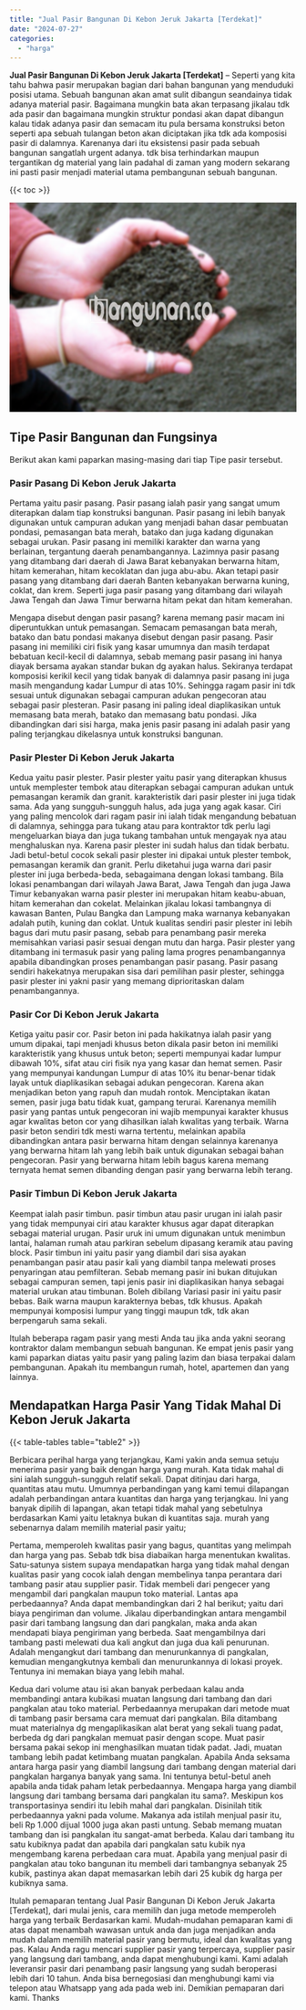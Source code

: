 ```yaml
---
title: "Jual Pasir Bangunan Di Kebon Jeruk Jakarta [Terdekat]"
date: "2024-07-27"
categories: 
  - "harga"
---
```


**Jual Pasir Bangunan Di Kebon Jeruk Jakarta \[Terdekat\]** – Seperti yang kita tahu bahwa pasir merupakan bagian dari bahan bangunan yang menduduki posisi utama. Sebuah bangunan akan amat sulit dibangun seandainya tidak adanya material pasir. Bagaimana mungkin bata akan terpasang jikalau tdk ada pasir dan bagaimana mungkin struktur pondasi akan dapat dibangun kalau tidak adanya pasir dan semacam itu pula bersama konstruksi beton seperti apa sebuah tulangan beton akan diciptakan jika tdk ada komposisi pasir di dalamnya. Karenanya dari itu eksistensi pasir pada sebuah bangunan sangatlah urgent adanya. tdk bisa terhindarkan maupun tergantikan dg material yang lain padahal di zaman yang modern sekarang ini pasti pasir menjadi material utama pembangunan sebuah bangunan.

{{< toc >}}

![Jual Pasir Bangunan Di Kebon Jeruk Jakarta [Terdekat]](/images/jual-pasir-bangunan-51.png)

## Tipe Pasir Bangunan dan Fungsinya

Berikut akan kami paparkan masing-masing dari tiap Tipe pasir tersebut.

### Pasir Pasang Di Kebon Jeruk Jakarta

Pertama yaitu pasir pasang. Pasir pasang ialah pasir yang sangat umum diterapkan dalam tiap konstruksi bangunan. Pasir pasang ini lebih banyak digunakan untuk campuran adukan yang menjadi bahan dasar pembuatan pondasi, pemasangan bata merah, batako dan juga kadang digunakan sebagai urukan. Pasir pasang ini memiliki karakter dan warna yang berlainan, tergantung daerah penambangannya. Lazimnya pasir pasang yang ditambang dari daerah di Jawa Barat kebanyakan berwarna hitam, hitam kemerahan, hitam kecoklatan dan juga abu-abu. Akan tetapi pasir pasang yang ditambang dari daerah Banten kebanyakan berwarna kuning, coklat, dan krem. Seperti juga pasir pasang yang ditambang dari wilayah Jawa Tengah dan Jawa Timur berwarna hitam pekat dan hitam kemerahan.

Mengapa disebut dengan pasir pasang? karena memang pasir macam ini diperuntukkan untuk pemasangan. Semacam pemasangan bata merah, batako dan batu pondasi makanya disebut dengan pasir pasang. Pasir pasang ini memiliki ciri fisik yang kasar umumnya dan masih terdapat bebatuan kecil-kecil di dalamnya, sebab memang pasir pasang ini hanya diayak bersama ayakan standar bukan dg ayakan halus. Sekiranya terdapat komposisi kerikil kecil yang tidak banyak di dalamnya pasir pasang ini juga masih mengandung kadar Lumpur di atas 10%. Sehingga ragam pasir ini tdk sesuai untuk digunakan sebagai campuran adukan pengecoran atau sebagai pasir plesteran. Pasir pasang ini paling ideal diaplikasikan untuk memasang bata merah, batako dan memasang batu pondasi. Jika dibandingkan dari sisi harga, maka jenis pasir pasang ini adalah pasir yang paling terjangkau dikelasnya untuk konstruksi bangunan.

### Pasir Plester Di Kebon Jeruk Jakarta

Kedua yaitu pasir plester. Pasir plester yaitu pasir yang diterapkan khusus untuk memplester tembok atau diterapkan sebagai campuran adukan untuk pemasangan keramik dan granit. karakteristik dari pasir plester ini juga tidak sama. Ada yang sungguh-sungguh halus, ada juga yang agak kasar. Ciri yang paling mencolok dari ragam pasir ini ialah tidak mengandung bebatuan di dalamnya, sehingga para tukang atau para kontraktor tdk perlu lagi mengeluarkan biaya dan juga tukang tambahan untuk mengayak nya atau menghaluskan nya. Karena pasir plester ini sudah halus dan tidak berbatu. Jadi betul-betul cocok sekali pasir plester ini dipakai untuk plester tembok, pemasangan keramik dan granit. Perlu diketahui juga warna dari pasir plester ini juga berbeda-beda, sebagaimana dengan lokasi tambang. Bila lokasi penambangan dari wilayah Jawa Barat, Jawa Tengah dan juga Jawa Timur kebanyakan warna pasir plester ini merupakan hitam keabu-abuan, hitam kemerahan dan cokelat. Melainkan jikalau lokasi tambangnya di kawasan Banten, Pulau Bangka dan Lampung maka warnanya kebanyakan adalah putih, kuning dan coklat. Untuk kualitas sendiri pasir plester ini lebih bagus dari mutu pasir pasang, sebab para penambang pasir mereka memisahkan variasi pasir sesuai dengan mutu dan harga. Pasir plester yang ditambang ini termasuk pasir yang paling lama progres penambangannya apabila dibandingkan proses penambangan pasir pasang. Pasir pasang sendiri hakekatnya merupakan sisa dari pemilihan pasir plester, sehingga pasir plester ini yakni pasir yang memang diprioritaskan dalam penambangannya.

### Pasir Cor Di Kebon Jeruk Jakarta

Ketiga yaitu pasir cor. Pasir beton ini pada hakikatnya ialah pasir yang umum dipakai, tapi menjadi khusus beton dikala pasir beton ini memiliki karakteristik yang khusus untuk beton; seperti mempunyai kadar lumpur dibawah 10%, sifat atau ciri fisik nya yang kasar dan hemat semen. Pasir yang mempunyai kandungan Lumpur di atas 10% itu benar-benar tidak layak untuk diaplikasikan sebagai adukan pengecoran. Karena akan menjadikan beton yang rapuh dan mudah rontok. Menciptakan ikatan semen, pasir juga batu tidak kuat, gampang terurai. Karenanya memilih pasir yang pantas untuk pengecoran ini wajib mempunyai karakter khusus agar kwalitas beton cor yang dihasilkan ialah kwalitas yang terbaik. Warna pasir beton sendiri tdk mesti warna tertentu, melainkan apabila dibandingkan antara pasir berwarna hitam dengan selainnya karenanya yang berwarna hitam lah yang lebih baik untuk digunakan sebagai bahan pengecoran. Pasir yang berwarna hitam lebih bagus karena memang ternyata hemat semen dibanding dengan pasir yang berwarna lebih terang.

### Pasir Timbun Di Kebon Jeruk Jakarta

Keempat ialah pasir timbun. pasir timbun atau pasir urugan ini ialah pasir yang tidak mempunyai ciri atau karakter khusus agar dapat diterapkan sebagai material urugan. Pasir uruk ini umum digunakan untuk menimbun lantai, halaman rumah atau parkiran sebelum dipasang keramik atau paving block. Pasir timbun ini yaitu pasir yang diambil dari sisa ayakan penambangan pasir atau pasir kali yang diambil tanpa melewati proses penyaringan atau pemfilteran. Sebab memang pasir ini bukan ditujukan sebagai campuran semen, tapi jenis pasir ini diaplikasikan hanya sebagai material urukan atau timbunan. Boleh dibilang Variasi pasir ini yaitu pasir bebas. Baik warna maupun karakternya bebas, tdk khusus. Apakah mempunyai komposisi lumpur yang tinggi maupun tdk, tdk akan berpengaruh sama sekali.

Itulah beberapa ragam pasir yang mesti Anda tau jika anda yakni seorang kontraktor dalam membangun sebuah bangunan. Ke empat jenis pasir yang kami paparkan diatas yaitu pasir yang paling lazim dan biasa terpakai dalam pembangunan. Apakah itu membangun rumah, hotel, apartemen dan yang lainnya.

## Mendapatkan Harga Pasir Yang Tidak Mahal Di Kebon Jeruk Jakarta

{{< table-tables table="table2" >}}

Berbicara perihal harga yang terjangkau, Kami yakin anda semua setuju menerima pasir yang baik dengan harga yang murah. Kata tidak mahal di sini ialah sungguh-sungguh relatif sekali. Dapat ditinjau dari harga, quantitas atau mutu. Umumnya perbandingan yang kami temui dilapangan adalah perbandingan antara kuantitas dan harga yang terjangkau. Ini yang banyak dipilih di lapangan, akan tetapi tidak mahal yang sebetulnya berdasarkan Kami yaitu letaknya bukan di kuantitas saja. murah yang sebenarnya dalam memilih material pasir yaitu;

Pertama, memperoleh kwalitas pasir yang bagus, quantitas yang melimpah dan harga yang pas. Sebab tdk bisa diabaikan harga menentukan kwalitas. Satu-satunya sistem supaya mendapatkan harga yang tidak mahal dengan kualitas pasir yang cocok ialah dengan membelinya tanpa perantara dari tambang pasir atau supplier pasir. Tidak membeli dari pengecer yang mengambil dari pangkalan maupun toko material. Lantas apa perbedaannya? Anda dapat membandingkan dari 2 hal berikut; yaitu dari biaya pengiriman dan volume. Jikalau diperbandingkan antara mengambil pasir dari tambang langsung dan dari pangkalan, maka anda akan mendapati biaya pengiriman yang berbeda. Saat mengambilnya dari tambang pasti melewati dua kali angkut dan juga dua kali penurunan. Adalah mengangkut dari tambang dan menurunkannya di pangkalan, kemudian mengangkutnya kembali dan menurunkannya di lokasi proyek. Tentunya ini memakan biaya yang lebih mahal.

Kedua dari volume atau isi akan banyak perbedaan kalau anda membandingi antara kubikasi muatan langsung dari tambang dan dari pangkalan atau toko material. Perbedaannya merupakan dari metode muat di tambang pasir bersama cara memuat dari pangkalan. Bila ditambang muat materialnya dg mengaplikasikan alat berat yang sekali tuang padat, berbeda dg dari pangkalan memuat pasir dengan scope. Muat pasir bersama pakai sekop ini menghasilkan muatan tidak padat. Jadi, muatan tambang lebih padat ketimbang muatan pangkalan. Apabila Anda seksama antara harga pasir yang diambil langsung dari tambang dengan material dari pangkalan harganya banyak yang sama. Ini tentunya betul-betul aneh apabila anda tidak paham letak perbedaannya. Mengapa harga yang diambil langsung dari tambang bersama dari pangkalan itu sama?. Meskipun kos transportasinya sendiri itu lebih mahal dari pangkalan. Disinilah titik perbedaannya yakni pada volume. Makanya ada istilah menjual pasir itu, beli Rp 1.000 dijual 1000 juga akan pasti untung. Sebab memang muatan tambang dan isi pangkalan itu sangat-amat berbeda. Kalau dari tambang itu satu kubiknya padat dan apabila dari pangkalan satu kubik nya mengembang karena perbedaan cara muat. Apabila yang menjual pasir di pangkalan atau toko bangunan itu membeli dari tambangnya sebanyak 25 kubik, pastinya akan dapat memasarkan lebih dari 25 kubik dg harga per kubiknya sama.

Itulah pemaparan tentang Jual Pasir Bangunan Di Kebon Jeruk Jakarta \[Terdekat\], dari mulai jenis, cara memilih dan juga metode memperoleh harga yang terbaik Berdasarkan kami. Mudah-mudahan pemaparan kami di atas dapat menambah wawasan untuk anda dan juga menjadikan anda mudah dalam memilih material pasir yang bermutu, ideal dan kwalitas yang pas. Kalau Anda ragu mencari supplier pasir yang terpercaya, supplier pasir yang langsung dari tambang, anda dapat menghubungi kami. Kami adalah leveransir pasir dari penambang pasir langsung yang sudah beroperasi lebih dari 10 tahun. Anda bisa bernegosiasi dan menghubungi kami via telepon atau Whatsapp yang ada pada web ini. Demikian pemaparan dari kami. Thanks
